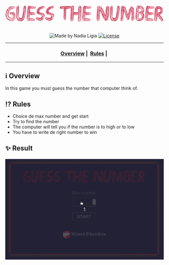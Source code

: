 <p align="center">
  <img src="assets/logo-game.png"><br><br>
</p>

<p align="center">
  <img alt="Made by Nadia Ligia" src="https://img.shields.io/badge/made%20by-Nadia%20Ligia-informational">
  
  <a href="license.md">
  <img alt="License" src="https://img.shields.io/badge/License-MIT-informational">
  </a>
</p>

___

<h3 align="center">
  <a href="#information_source-overview">Overview</a>&nbsp;|&nbsp;
  <a href="#interrobang-rules">Rules</a>&nbsp;|&nbsp;
</h3>

___

## :information_source: Overview

In this game you must guess the number that computer think of.

## :interrobang: Rules

- Choice de max number and get start
- Try to find the number 
- The computer will tell you if the number is to high or to low
- You have to write de right number to win

## :sparkles: Result

<h3 align="center">
  <img alt="Playing game" src="./assets/result.gif">
</h3>
